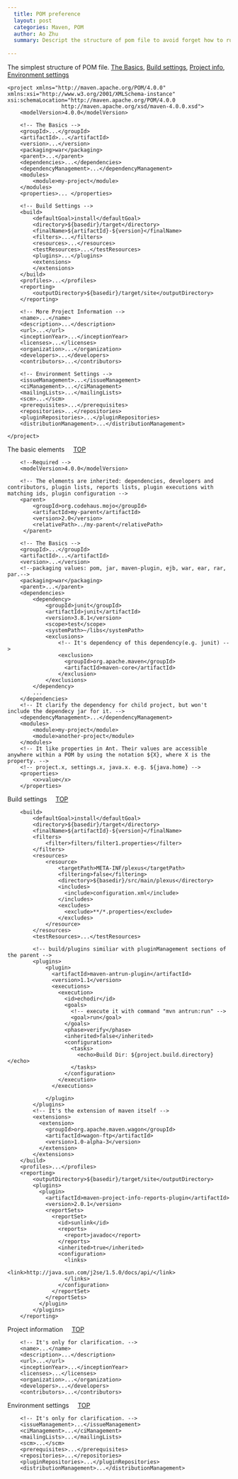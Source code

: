 ```yaml
---
  title: POM preference
  layout: post
  categories: Maven, POM
  author: Ao Zhu
  summary: Descript the structure of pom file to avoid forget how to run task.
    
---
```




<a name="top"></a>The simplest structure of POM file. [The Basics](#basic), [Build settings](#build), [Project info](#info), [Environment settings](#env) <a name="top"></a>

	<project xmlns="http://maven.apache.org/POM/4.0.0"
  	xmlns:xsi="http://www.w3.org/2001/XMLSchema-instance"
	xsi:schemaLocation="http://maven.apache.org/POM/4.0.0
                     http://maven.apache.org/xsd/maven-4.0.0.xsd">
		<modelVersion>4.0.0</modelVersion>
	  	
	  	<!-- The Basics -->
 		<groupId>...</groupId>
 		<artifactId>...</artifactId>
 		<version>...</version>
 		<packaging>war</packaging>
 		<parent>...</parent>
 		<dependencies>...</dependencies>
		<dependencyManagement>...</dependencyManagement>
 	    <modules>
 	    	<module>my-project</module>
    	</modules>
		<properties>...	</properties>
		
		<!-- Build Settings -->  
		<build>
 			<defaultGoal>install</defaultGoal>
 			<directory>${basedir}/target</directory>
 			<finalName>${artifactId}-${version}</finalName>
 			<filters>...</filters>
			<resources>...</resources>
			<testResources>...</testResources> 
			<plugins>...</plugins>
			<extensions>
			</extensions>
		</build>
		<profiles>...</profiles>
		<reporting>
			<outputDirectory>${basedir}/target/site</outputDirectory>
		</reporting>

		<!-- More Project Information -->
		<name>...</name>
		<description>...</description>
		<url>...</url>
		<inceptionYear>...</inceptionYear>
		<licenses>...</licenses>
		<organization>...</organization>
		<developers>...</developers>
		<contributors>...</contributors>
		
		<!-- Environment Settings -->
		<issueManagement>...</issueManagement>
		<ciManagement>...</ciManagement>
		<mailingLists>...</mailingLists>
		<scm>...</scm>
		<prerequisites>...</prerequisites>
		<repositories>...</repositories>
		<pluginRepositories>...</pluginRepositories>
		<distributionManagement>...</distributionManagement>
		
	</project>


<a name="basic">The basic elements</a>&nbsp;&nbsp;&nbsp;&nbsp; [TOP](#top)

        <!--Required -->
		<modelVersion>4.0.0</modelVersion>
        
        <!-- The elements are inherited: dependencies, developers and contributors, plugin lists, reports lists, plugin executions with matching ids, plugin configuration -->
        <parent>
	    	<groupId>org.codehaus.mojo</groupId>
 		    <artifactId>my-parent</artifactId>
		    <version>2.0</version>
	    	<relativePath>../my-parent</relativePath>
	     </parent>
	  	
	  	<!-- The Basics -->
 		<groupId>...</groupId>
 		<artifactId>...</artifactId>
 		<version>...</version>
 		<!--packaging values: pom, jar, maven-plugin, ejb, war, ear, rar, par.-->
 		<packaging>war</packaging>
 		<parent>...</parent>
 		<dependencies>
 			<dependency>
				<groupId>junit</groupId>
		        <artifactId>junit</artifactId>
      			<version>3.8.1</version>
		        <scope>test</scope>
		        <systemPath>~/libs</systemPath>
		        <exclusions>
		        	<!-- It's dependency of this dependency(e.g. junit) -->
					<exclusion>
					  <groupId>org.apache.maven</groupId>
					  <artifactId>maven-core</artifactId>
					</exclusion>
      			</exclusions>
		    </dependency>
		    ...
		</dependencies>
		<!-- It clarify the dependency for child project, but won't include the dependecy jar for it. -->
		<dependencyManagement>...</dependencyManagement>
 	    <modules>
 	    	<module>my-project</module>
 	   		<module>another-project</module>
    	</modules>
    	<!-- It like properties in Ant. Their values are accessible anywhere within a POM by using the notation ${X}, where X is the property. -->
    	<!-- project.x, settings.x, java.x. e.g. ${java.home} -->
		<properties>
			<x>value</x>
		</properties>
		
<a name="build">Build settings</a>&nbsp;&nbsp;&nbsp;&nbsp; [TOP](#top)

		<build>
 			<defaultGoal>install</defaultGoal>
 			<directory>${basedir}/target</directory>
 			<finalName>${artifactId}-${version}</finalName>
 			<filters>
 				<filter>filters/filter1.properties</filter>
 			</filters>
			<resources>
				<resource>
					<targetPath>META-INF/plexus</targetPath>
					<filtering>false</filtering>
					<directory>${basedir}/src/main/plexus</directory>
					<includes>
					  <include>configuration.xml</include>
					</includes>
					<excludes>
					  <exclude>**/*.properties</exclude>
					</excludes>
				</resource>
			</resources>
			<testResources>...</testResources> 
			
			<!-- build/plugins similiar with pluginManagement sections of the parent -->
			<plugins>
				<plugin>
				  <artifactId>maven-antrun-plugin</artifactId>
				  <version>1.1</version>
				  <executions>
				    <execution>
				      <id>echodir</id>
				      <goals>
				      	<!-- execute it with command "mvn antrun:run" -->
				        <goal>run</goal>
				      </goals>
				      <phase>verify</phase>
				      <inherited>false</inherited>
				      <configuration>
				        <tasks>
				          <echo>Build Dir: ${project.build.directory}</echo>
				        </tasks>
				      </configuration>
				    </execution>
				  </executions>
			
				</plugin>
			</plugins>
			<!-- It's the extension of maven itself -->
			<extensions>
			  <extension>
			    <groupId>org.apache.maven.wagon</groupId>
			    <artifactId>wagon-ftp</artifactId>
			    <version>1.0-alpha-3</version>
			  </extension>
			</extensions>
		</build>
		<profiles>...</profiles>
		<reporting>
			<outputDirectory>${basedir}/target/site</outputDirectory>
			<plugins>
			  <plugin>
			    <artifactId>maven-project-info-reports-plugin</artifactId>
			    <version>2.0.1</version>
			    <reportSets>
			      <reportSet>
			        <id>sunlink</id>
			        <reports>
			          <report>javadoc</report>
			        </reports>
			        <inherited>true</inherited>
			        <configuration>
			          <links>
			            <link>http://java.sun.com/j2se/1.5.0/docs/api/</link>
			          </links>
			        </configuration>
			      </reportSet>
			    </reportSets>
			  </plugin>
			</plugins>
		</reporting>
<a name="info">Project information</a>&nbsp;&nbsp;&nbsp;&nbsp; [TOP](#top)

		<!-- It's only for clarification. -->
		<name>...</name>
		<description>...</description>
		<url>...</url>
		<inceptionYear>...</inceptionYear>
		<licenses>...</licenses>
		<organization>...</organization>
		<developers>...</developers>
		<contributors>...</contributors>

<a name="env">Environment settings</a>&nbsp;&nbsp;&nbsp;&nbsp; [TOP](#top)	

		<!-- It's only for clarification. -->
		<issueManagement>...</issueManagement>
		<ciManagement>...</ciManagement>
		<mailingLists>...</mailingLists>
		<scm>...</scm>
		<prerequisites>...</prerequisites>
		<repositories>...</repositories>
		<pluginRepositories>...</pluginRepositories>
		<distributionManagement>...</distributionManagement>
